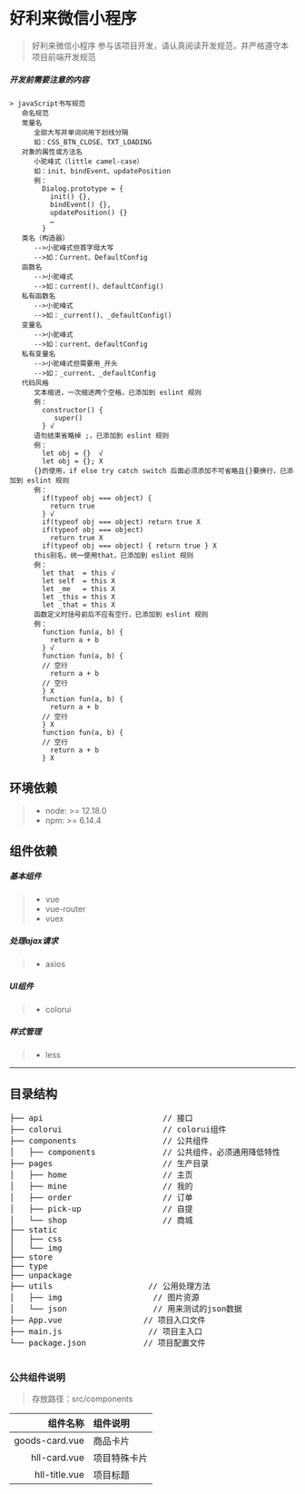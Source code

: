 # 好利来微信小程序

> 好利来微信小程序
  参与该项目开发，请认真阅读开发规范，并严格遵守本项目前端开发规范
##### 开发前需要注意的内容
    > javaScript书写规范
       命名规范
       常量名
          全部大写并单词间用下划线分隔
          如：CSS_BTN_CLOSE、TXT_LOADING
       对象的属性或方法名
          小驼峰式（little camel-case）
          如：init、bindEvent、updatePosition
          例：
            Dialog.prototype = {
              init() {},
              bindEvent() {},
              updatePosition() {}
              …
            }
       类名（构造器）
          -->小驼峰式但首字母大写
          -->如：Current、DefaultConfig
       函数名
          -->小驼峰式
          -->如：current()、defaultConfig()
       私有函数名
          -->小驼峰式
          -->如：_current()、_defaultConfig()
       变量名
          -->小驼峰式
          -->如：current、defaultConfig
       私有变量名
          -->小驼峰式但需要用_开头
          -->如：_current、_defaultConfig
       代码风格
          文本缩进，一次缩进两个空格，已添加到 eslint 规则
          例：
            constructor() {
               super()
            } √
          语句结束省略掉 ;，已添加到 eslint 规则
          例：
            let obj = {}  √
            let obj = {}; X
          {}的使用，if else try catch switch 后面必须添加不可省略且{}要换行，已添加到 eslint 规则
          例：
            if(typeof obj === object) {
              return true
            } √
            if(typeof obj === object) return true X
            if(typeof obj === object)
              return true X
            if(typeof obj === object) { return true } X
          this别名，统一使用that，已添加到 eslint 规则
          例：
            let that  = this √
            let self  = this X
            let _me   = this X
            let _this = this X
            let _that = this X
          函数定义时括号前后不应有空行，已添加到 eslint 规则
          例：
            function fun(a, b) {
              return a + b
            } √
            function fun(a, b) {
            // 空行
              return a + b
            // 空行
            } X
            function fun(a, b) {
              return a + b
            // 空行
            } X
            function fun(a, b) {
            // 空行
              return a + b
            } X 


## 环境依赖
 > - node: >= 12.18.0
 > - npm: >= 6.14.4

## 组件依赖
##### 基本组件
   > - vue
   > - vue-router
   > - vuex

##### 处理ajax请求
  > -  axios

##### UI组件
 > - colorui

##### 样式管理
 > - less
***
## 目录结构
<pre>
├── api         		        // 接口
├── colorui         		    // colorui组件
├── components        		    // 公共组件
│   ├── components     		    // 公共组件，必须通用降低特性
├── pages                		// 生产目录
│   ├── home         		    // 主页
│   ├── mine     		        // 我的
│   ├── order                   // 订单
│   ├── pick-up          		// 自提
│   └── shop     		        // 商城
├── static 
│   ├── css
│   └── img 
├── store
├── type
├── unpackage 
├── utils  	                 // 公用处理方法
│   ├── img         		  // 图片资源
│   └── json        		  // 用来测试的json数据
├── App.vue     			// 项目入口文件
├── main.js        		     // 项目主入口  		
└── package.json       		// 项目配置文件

</pre>


### 公共组件说明

>存放路径：src/components

  组件名称  | 组件说明
  ---:| :---
  goods-card.vue        | 商品卡片
  hll-card.vue          | 项目特殊卡片
  hll-title.vue         | 项目标题

